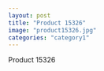 ```yaml
---
layout: post
title: "Product 15326"
image: "product15326.jpg"
categories: "category1"
---
```

Product 15326
